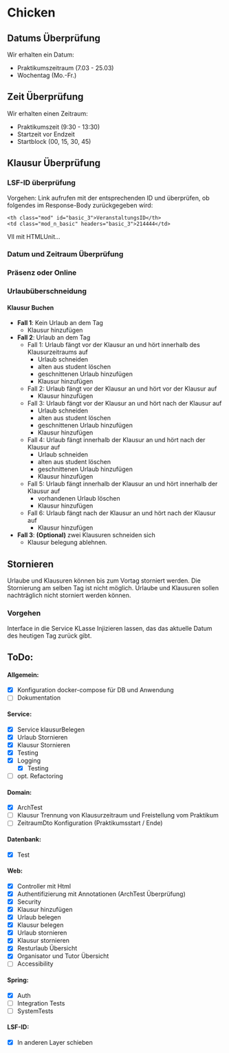 # Chicken

## Datums Überprüfung

Wir erhalten ein Datum:

- Praktikumszeitraum (7.03 - 25.03)
- Wochentag (Mo.-Fr.)

## Zeit Überprüfung

Wir erhalten einen Zeitraum:

- Praktikumszeit (9:30 - 13:30)
- Startzeit vor Endzeit
- Startblock (00, 15, 30, 45)

## Klausur Überprüfung

### LSF-ID überprüfung

Vorgehen: Link aufrufen mit der entsprechenden ID und überprüfen, ob folgendes im Response-Body zurückgegeben wird:

````
<th class="mod" id="basic_3">VeranstaltungsID</th>
<td class="mod_n_basic" headers="basic_3">214444</td>
````

Vll mit HTMLUnit...

### Datum und Zeitraum Überprüfung

### Präsenz oder Online

### Urlaubüberschneidung

#### Klausur Buchen

- **Fall 1**: Kein Urlaub an dem Tag
    - Klausur hinzufügen
- **Fall 2**: Urlaub an dem Tag
    - Fall 1: Urlaub fängt vor der Klausur an und hört innerhalb des Klausurzeitraums auf
        - Urlaub schneiden
        - alten aus student löschen
        - geschnittenen Urlaub hinzufügen
        - Klausur hinzufügen
    - Fall 2: Urlaub fängt vor der Klausur an und hört vor der Klausur auf
        - Klausur hinzufügen
    - Fall 3: Urlaub fängt vor der Klausur an und hört nach der Klausur auf
        - Urlaub schneiden
        - alten aus student löschen
        - geschnittenen Urlaub hinzufügen
        - Klausur hinzufügen
    - Fall 4: Urlaub fängt innerhalb der Klausur an und hört nach der Klausur auf
        - Urlaub schneiden
        - alten aus student löschen
        - geschnittenen Urlaub hinzufügen
        - Klausur hinzufügen
    - Fall 5: Urlaub fängt innerhalb der Klausur an und hört innerhalb der Klausur auf
        - vorhandenen Urlaub löschen
        - Klausur hinzufügen
    - Fall 6: Urlaub fängt nach der Klausur an und hört nach der Klausur auf
        - Klausur hinzufügen
- **Fall 3**: **(Optional)** zwei Klausuren schneiden sich
    - Klausur belegung ablehnen.

## Stornieren

Urlaube und Klausuren können bis zum Vortag storniert werden. Die Stornierung am selben Tag ist nicht möglich. Urlaube
und Klausuren sollen nachträglich nicht storniert werden können.

### Vorgehen

Interface in die Service KLasse Injizieren lassen, das das aktuelle Datum des heutigen Tag zurück gibt.

## ToDo:

#### Allgemein:

- [x] Konfiguration docker-compose für DB und Anwendung
- [ ] Dokumentation

#### Service:

- [x] Service klausurBelegen
- [x] Urlaub Stornieren
- [x] Klausur Stornieren
- [x] Testing
- [x] Logging
    - [x] Testing
- [ ] opt. Refactoring

#### Domain:

- [x] ArchTest
- [ ] Klausur Trennung von Klausurzeitraum und Freistellung vom Praktikum
- [ ] ZeitraumDto Konfiguration (Praktikumsstart / Ende)

#### Datenbank:

- [x] Test

#### Web:

- [x] Controller mit Html
- [x] Authentifizierung mit Annotationen (ArchTest Überprüfung)
- [x] Security
- [x] Klausur hinzufügen
- [x] Urlaub belegen
- [x] Klausur belegen
- [x] Urlaub stornieren
- [x] Klausur stornieren
- [x] Resturlaub Übersicht
- [x] Organisator und Tutor Übersicht
- [ ] Accessibility

#### Spring:

- [x] Auth
- [ ] Integration Tests
- [ ] SystemTests

#### LSF-ID:

- [x] In anderen Layer schieben
